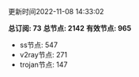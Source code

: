 更新时间2022-11-08 14:33:02

**总订阅: 73**
**总节点: 2142**
**有效节点: 965**
- ss节点: 547
- v2ray节点: 271
- trojan节点: 147
